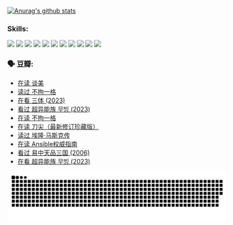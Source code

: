 
[![Anurag's github stats](https://github-readme-stats.vercel.app/api?username=w940853815)](https://github.com/anuraghazra/github-readme-stats)

### Skills:

<code><img height="32" src="https://cdn.jsdelivr.net/npm/simple-icons@v5/icons/python.svg"></code>
<code><img height="32" src="https://cdn.jsdelivr.net/npm/simple-icons@v5/icons/javascript.svg"></code>
<code><img height="32" src="https://cdn.jsdelivr.net/npm/simple-icons@v5/icons/django.svg"></code>
<code><img height="32" src="https://cdn.jsdelivr.net/npm/simple-icons@v5/icons/flask.svg"></code>
<code><img height="32" src="https://cdn.jsdelivr.net/npm/simple-icons@v5/icons/vuetify.svg"></code>
<code><img height="32" src="https://cdn.jsdelivr.net/npm/simple-icons@v5/icons/git.svg"></code>
<code><img height="32" src="https://cdn.jsdelivr.net/npm/simple-icons@v5/icons/docker.svg"></code>
<code><img height="32" src="https://cdn.jsdelivr.net/npm/simple-icons@v5/icons/postgresql.svg"></code>
<code><img height="32" src="https://cdn.jsdelivr.net/npm/simple-icons@v5/icons/elasticsearch.svg"></code>
<code><img height="32" src="https://cdn.jsdelivr.net/npm/simple-icons@v5/icons/macos.svg"></code>
<code><img height="32" src="https://cdn.jsdelivr.net/npm/simple-icons@v5/icons/linux.svg"></code>

### 🗣 豆瓣:

<!-- DOUBAN-ACTIVITIES:START -->
- [在读 谈美](https://www.douban.com/people/136069238/status/4560861771/?_i=12261594)
- [读过 不拘一格](https://www.douban.com/people/136069238/status/4560861445/?_i=12261594)
- [在看 三体‎ (2023)](https://www.douban.com/people/136069238/status/4558185093/?_i=12261594)
- [看过 超异能族 무빙‎ (2023)](https://www.douban.com/people/136069238/status/4556824186/?_i=12261594)
- [在读 不拘一格](https://www.douban.com/people/136069238/status/4541712161/?_i=12261594)
- [在读 刀尖（最新修订珍藏版）](https://www.douban.com/people/136069238/status/4541711339/?_i=12261594)
- [读过 埃隆·马斯克传](https://www.douban.com/people/136069238/status/4541710351/?_i=12261594)
- [在读 Ansible权威指南](https://www.douban.com/people/136069238/status/4539151450/?_i=12261594)
- [看过 易中天品三国‎ (2006)](https://www.douban.com/people/136069238/status/4529910812/?_i=12261594)
- [在看 超异能族 무빙‎ (2023)](https://www.douban.com/people/136069238/status/4527291077/?_i=12261594)
<!-- DOUBAN-ACTIVITIES:END -->


![Snake animation](https://raw.githubusercontent.com/w940853815/w940853815/output/github-contribution-grid-snake.svg)

<!--
**w940853815/w940853815** is a ✨ _special_ ✨ repository because its `README.md` (this file) appears on your GitHub profile.

Here are some ideas to get you started:

- 🔭 I’m currently working on ...
- 🌱 I’m currently learning ...
- 👯 I’m looking to collaborate on ...
- 🤔 I’m looking for help with ...
- 💬 Ask me about ...
- 📫 How to reach me: ...
- 😄 Pronouns: ...
- ⚡ Fun fact: ...
-->
